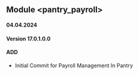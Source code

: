 ## Module <pantry_payroll>

#### 04.04.2024
#### Version 17.0.1.0.0
#### ADD
- Initial Commit for Payroll Management In Pantry
